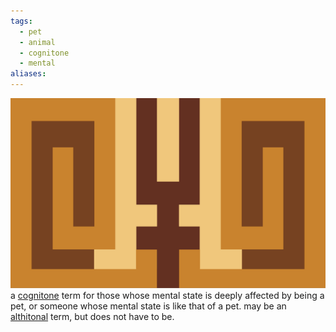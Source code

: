 ```yaml
---
tags:
  - pet
  - animal
  - cognitone
  - mental
aliases: 
---
```

![pettitonal.png](../../images/pettitonal.png)  
a [cognitone](./cognitone.md) term for those whose mental state is deeply affected by being a pet, or someone whose mental state is like that of a pet. may be an [althitonal](./althitonal.md) term, but does not have to be.